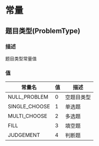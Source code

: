 # 常量

## 题目类型(ProblemType)

### 描述

题目类型常量值

### 值

| 常量名        | 值  | 描述         |
|---------------|-----|--------------|
| NULL_PROBLEM  | 0   | 空题目类型   |
| SINGLE_CHOOSE | 1   | 单选题       |
| MULTI_CHOOSE  | 2   | 多选题       |
| FILL          | 3   | 填空题       |
| JUDGEMENT     | 4   | 判断题       |